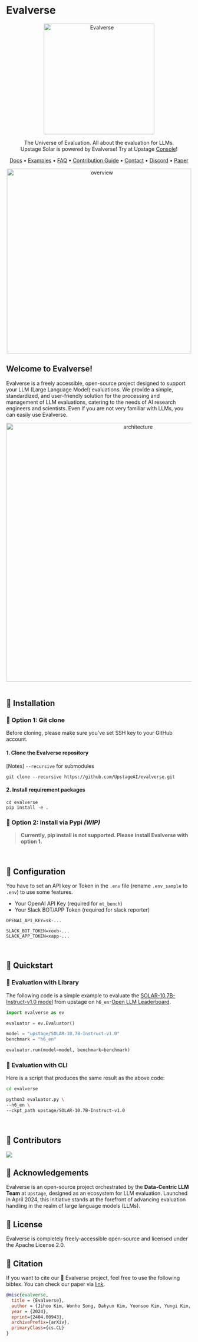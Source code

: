 # Evalverse
<div align="center">
<picture>
  <source media="(prefers-color-scheme: dark)" srcset="assets/Evalverse_White.png" width=300>
  <source media="(prefers-color-scheme: light)" srcset="assets/Evalverse_Color.png" width=300>
  <img alt="Evalverse" src="assets/Evalverse_Color.png" width=300>
</picture>

The Universe of Evaluation.
All about the evaluation for LLMs.  </br>
Upstage Solar is powered by Evalverse! Try at Upstage [Console](https://console.upstage.ai/)!

[Docs](https://evalverse.gitbook.io/evalverse-docs) • [Examples](https://github.com/UpstageAI/evalverse/tree/main/tutorials) • [FAQ](https://evalverse.gitbook.io/evalverse-docs/documents/faqs) • [Contribution Guide](https://github.com/UpstageAI/evalverse/blob/main/contribution/CONTRIBUTING.md)  • [Contact](mailto:evalverse@upstage.ai)  • [Discord]() • [Paper](https://arxiv.org/abs/2404.00943)
</div>

<div align="center"><img alt="overview" src="assets/overview.png" width=500></div>


## Welcome to Evalverse!
Evalverse is a freely accessible, open-source project designed to support your LLM (Large Language Model) evaluations. We provide a simple, standardized, and user-friendly solution for the processing and management of LLM evaluations, catering to the needs of AI research engineers and scientists. Even if you are not very familiar with LLMs, you can easily use Evalverse.
<div align="center"><img alt="architecture" src="assets/architecture.png" width=700></div>

</br>

## 🌌 Installation
### 🌠 Option 1: Git clone
Before cloning, please make sure you've set SSH key to your GitHub account.

#### 1. Clone the Evalverse repository
[Notes] `--recursive` for submodules
```
git clone --recursive https://github.com/UpstageAI/evalverse.git
```
#### 2. Install requirement packages
```
cd evalverse
pip install -e .
```

### 🌠 Option 2: Install via Pypi *(WIP)*
> **Currently, pip install is not supported. Please install Evalverse with option 1.**


</br>

## 🌌 Configuration
You have to set an API key or Token in the `.env` file (rename `.env_sample` to `.env`) to use some features.
- Your OpenAI API Key (required for `mt_bench`)
- Your Slack BOT/APP Token (required for slack reporter)
```
OPENAI_API_KEY=sk-...

SLACK_BOT_TOKEN=xoxb-...
SLACK_APP_TOKEN=xapp-...
```

</br>

## 🌌 Quickstart
### 🌠 Evaluation with Library
The following code is a simple example to evaluate the [SOLAR-10.7B-Instruct-v1.0 model](https://huggingface.co/upstage/SOLAR-10.7B-Instruct-v1.0) from upstage on `h6_en`-[Open LLM Leaderboard](https://huggingface.co/spaces/HuggingFaceH4/open_llm_leaderboard).

```python
import evalverse as ev

evaluator = ev.Evaluator()

model = "upstage/SOLAR-10.7B-Instruct-v1.0"
benchmark = "h6_en"

evaluator.run(model=model, benchmark=benchmark)
```


### 🌠 Evaluation with CLI
Here is a script that produces the same result as the above code:

```bash
cd evalverse

python3 evaluator.py \
--h6_en \
--ckpt_path upstage/SOLAR-10.7B-Instruct-v1.0
```

</br>

## 🌌 Contributors
<a href="https://github.com/UpstageAI/evalverse/graphs/contributors">
  <img src="https://contrib.rocks/image?repo=UpstageAI/evalverse" />
</a>


## 🌌 Acknowledgements
Evalverse is an open-source project orchestrated by the **Data-Centric LLM Team** at `Upstage`, designed as an ecosystem for LLM evaluation. Launched in April 2024, this initiative stands at the forefront of advancing evaluation handling in the realm of large language models (LLMs).

## 🌌 License
Evalverse is completely freely-accessible open-source and licensed under the Apache License 2.0.

## 🌌 Citation
If you want to cite our 🌌 Evalverse project, feel free to use the following bibtex. You can check our paper via [link](https://arxiv.org/abs/2404.00943).

```bibtex
@misc{evalverse,
  title = {Evalverse},
  author = {Jihoo Kim, Wonho Song, Dahyun Kim, Yoonsoo Kim, Yungi Kim, Chanjun Park},
  year = {2024},
  eprint={2404.00943},
  archivePrefix={arXiv},
  primaryClass={cs.CL}
}
```
